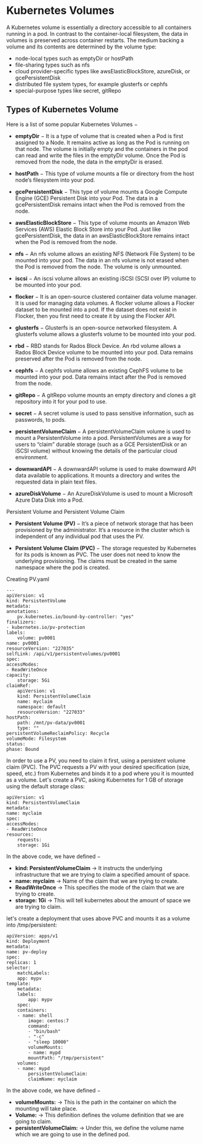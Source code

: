 # Kubernetes Volumes

A Kubernetes volume is essentially a directory accessible to all containers running in a pod. In contrast to the container-local filesystem, the data in volumes is preserved across container restarts. The medium backing a volume and its contents are determined by the volume type: 

- node-local types such as emptyDir or hostPath
- file-sharing types such as nfs
- cloud provider-specific types like awsElasticBlockStore, azureDisk, or gcePersistentDisk
- distributed file system types, for example glusterfs or cephfs
- special-purpose types like secret, gitRepo

## Types of Kubernetes Volume

Here is a list of some popular Kubernetes Volumes −

- **emptyDir** − It is a type of volume that is created when a Pod is first assigned to a Node. It remains active as long as the Pod is running on that node. The volume is initially empty and the containers in the pod can read and write the files in the emptyDir volume. Once the Pod is removed from the node, the data in the emptyDir is erased.

- **hostPath** − This type of volume mounts a file or directory from the host node’s filesystem into your pod.

- **gcePersistentDisk** − This type of volume mounts a Google Compute Engine (GCE) Persistent Disk into your Pod. The data in a gcePersistentDisk remains intact when the Pod is removed from the node.

- **awsElasticBlockStore** − This type of volume mounts an Amazon Web Services (AWS) Elastic Block Store into your Pod. Just like gcePersistentDisk, the data in an awsElasticBlockStore remains intact when the Pod is removed from the node.

- **nfs** − An nfs volume allows an existing NFS (Network File System) to be mounted into your pod. The data in an nfs volume is not erased when the Pod is removed from the node. The volume is only unmounted.

- **iscsi** − An iscsi volume allows an existing iSCSI (SCSI over IP) volume to be mounted into your pod.

- **flocker** − It is an open-source clustered container data volume manager. It is used for managing data volumes. A flocker volume allows a Flocker dataset to be mounted into a pod. If the dataset does not exist in Flocker, then you first need to create it by using the Flocker API.

- **glusterfs** − Glusterfs is an open-source networked filesystem. A glusterfs volume allows a glusterfs volume to be mounted into your pod.

- **rbd** − RBD stands for Rados Block Device. An rbd volume allows a Rados Block Device volume to be mounted into your pod. Data remains preserved after the Pod is removed from the node.

- **cephfs** − A cephfs volume allows an existing CephFS volume to be mounted into your pod. Data remains intact after the Pod is removed from the node.

- **gitRepo** − A gitRepo volume mounts an empty directory and clones a git repository into it for your pod to use.

- **secret** − A secret volume is used to pass sensitive information, such as passwords, to pods.

- **persistentVolumeClaim** − A persistentVolumeClaim volume is used to mount a PersistentVolume into a pod. PersistentVolumes are a way for users to “claim” durable storage (such as a GCE PersistentDisk or an iSCSI volume) without knowing the details of the particular cloud environment.

- **downwardAPI** − A downwardAPI volume is used to make downward API data available to applications. It mounts a directory and writes the requested data in plain text files.

- **azureDiskVolume** − An AzureDiskVolume is used to mount a Microsoft Azure Data Disk into a Pod.

Persistent Volume and Persistent Volume Claim

- **Persistent Volume (PV)** − It’s a piece of network storage that has been provisioned by the administrator. It’s a resource in the cluster which is independent of any individual pod that uses the PV.

- **Persistent Volume Claim (PVC)** − The storage requested by Kubernetes for its pods is known as PVC. The user does not need to know the underlying provisioning. The claims must be created in the same namespace where the pod is created.

Creating PV.yaml

    ---
    apiVersion: v1
    kind: PersistentVolume
    metadata:
    annotations:
        pv.kubernetes.io/bound-by-controller: "yes"
    finalizers:
    - kubernetes.io/pv-protection
    labels:
        volume: pv0001
    name: pv0001
    resourceVersion: "227035"
    selfLink: /api/v1/persistentvolumes/pv0001
    spec:
    accessModes:
    - ReadWriteOnce
    capacity:
        storage: 5Gi
    claimRef:
        apiVersion: v1
        kind: PersistentVolumeClaim
        name: myclaim
        namespace: default
        resourceVersion: "227033"
    hostPath:
        path: /mnt/pv-data/pv0001
        type: ""
    persistentVolumeReclaimPolicy: Recycle
    volumeMode: Filesystem
    status:
    phase: Bound

In order to use a PV, you need to claim it first, using a persistent volume claim (PVC). The PVC requests a PV with your desired specification (size, speed, etc.) from Kubernetes and binds it to a pod where you it is mounted as a volume. Let's create a PVC, asking Kubernetes for 1 GB of storage using the default storage class:

    apiVersion: v1
    kind: PersistentVolumeClaim
    metadata:
    name: myclaim
    spec:
    accessModes:
    - ReadWriteOnce
    resources:
        requests:
        storage: 1Gi

In the above code, we have defined −

- **kind: PersistentVolumeClaim** → It instructs the underlying infrastructure that we are trying to claim a specified amount of space.
- **name: myclaim** → Name of the claim that we are trying to create.
- **ReadWriteOnce** → This specifies the mode of the claim that we are trying to create.
- **storage: 1Gi** → This will tell kubernetes about the amount of space we are trying to claim.

let's create a deployment that uses above PVC and mounts it as a volume into /tmp/persistent:

    apiVersion: apps/v1
    kind: Deployment
    metadata:
    name: pv-deploy
    spec:
    replicas: 1
    selector:
        matchLabels:
        app: mypv
    template:
        metadata:
        labels:
            app: mypv
        spec:
        containers:
        - name: shell
            image: centos:7
            command:
            - "bin/bash"
            - "-c"
            - "sleep 10000"
            volumeMounts:
            - name: mypd
            mountPath: "/tmp/persistent"
        volumes:
        - name: mypd
            persistentVolumeClaim:
            claimName: myclaim

In the above code, we have defined −

- **volumeMounts:** → This is the path in the container on which the mounting will take place.
- **Volume:** → This definition defines the volume definition that we are going to claim.
- **persistentVolumeClaim:** → Under this, we define the volume name which we are going to use in the defined pod.